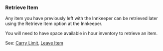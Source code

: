### Retrieve Item
Any item you have previously left with the Innkeeper can be retrieved later using the Retrieve Item option at the
  Innkeeper.

You will need to have space available in hour inventory to retrieve an item.

See: [Carry Limit](/docs/items/carry_limit.md), [Leave Item](leave_item.md)



